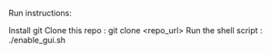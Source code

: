 Run instructions:

Install git
Clone this repo : git clone <repo_url>
Run the shell script : ./enable_gui.sh
